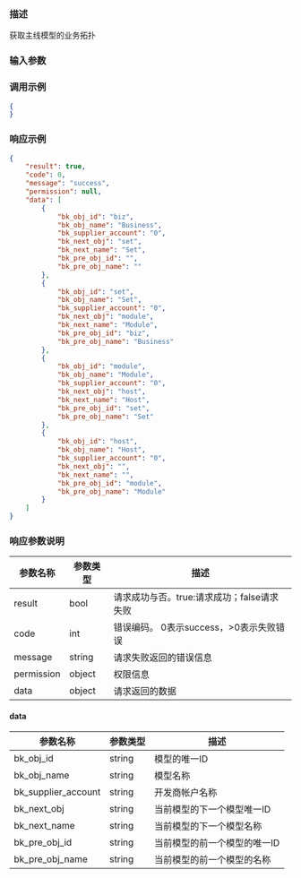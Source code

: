 ### 描述

获取主线模型的业务拓扑

### 输入参数

### 调用示例

```json
{
}
```

### 响应示例

```json
{
    "result": true,
    "code": 0,
    "message": "success",
    "permission": null,
    "data": [
        {
            "bk_obj_id": "biz",
            "bk_obj_name": "Business",
            "bk_supplier_account": "0",
            "bk_next_obj": "set",
            "bk_next_name": "Set",
            "bk_pre_obj_id": "",
            "bk_pre_obj_name": ""
        },
        {
            "bk_obj_id": "set",
            "bk_obj_name": "Set",
            "bk_supplier_account": "0",
            "bk_next_obj": "module",
            "bk_next_name": "Module",
            "bk_pre_obj_id": "biz",
            "bk_pre_obj_name": "Business"
        },
        {
            "bk_obj_id": "module",
            "bk_obj_name": "Module",
            "bk_supplier_account": "0",
            "bk_next_obj": "host",
            "bk_next_name": "Host",
            "bk_pre_obj_id": "set",
            "bk_pre_obj_name": "Set"
        },
        {
            "bk_obj_id": "host",
            "bk_obj_name": "Host",
            "bk_supplier_account": "0",
            "bk_next_obj": "",
            "bk_next_name": "",
            "bk_pre_obj_id": "module",
            "bk_pre_obj_name": "Module"
        }
    ]
}
```

### 响应参数说明

| 参数名称       | 参数类型   | 描述                         |
|------------|--------|----------------------------|
| result     | bool   | 请求成功与否。true:请求成功；false请求失败 |
| code       | int    | 错误编码。 0表示success，>0表示失败错误  |
| message    | string | 请求失败返回的错误信息                |
| permission | object | 权限信息                       |
| data       | object | 请求返回的数据                    |

#### data

| 参数名称                | 参数类型   | 描述              |
|---------------------|--------|-----------------|
| bk_obj_id           | string | 模型的唯一ID         |
| bk_obj_name         | string | 模型名称            |
| bk_supplier_account | string | 开发商帐户名称         |
| bk_next_obj         | string | 当前模型的下一个模型唯一ID  |
| bk_next_name        | string | 当前模型的下一个模型名称    |
| bk_pre_obj_id       | string | 当前模型的前一个模型的唯一ID |
| bk_pre_obj_name     | string | 当前模型的前一个模型的名称   |
